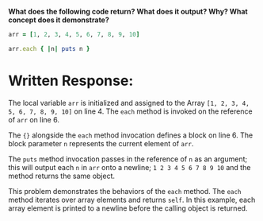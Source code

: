 **What does the following code return? What does it output? Why? What concept does it demonstrate?**

```ruby
arr = [1, 2, 3, 4, 5, 6, 7, 8, 9, 10]

arr.each { |n| puts n }
```
# Written Response:

The local variable `arr` is initialized and assigned to the Array `[1, 2, 3, 4, 5, 6, 7, 8, 9, 10]` on line 4. The `each` method is invoked on the reference of `arr` on line 6.

The `{}` alongside the `each` method invocation defines a block on line 6. The block parameter `n` represents the current element of `arr`.

The `puts` method invocation passes in the reference of `n` as an argument; this will output each `n` in `arr` onto a newline; `1 2 3 4 5 6 7 8 9 10` and the method returns the same object.

This problem demonstrates the behaviors of the `each` method. The `each` method iterates over array elements and returns `self`. In this example, each array element is printed to a newline before the calling object is returned.


